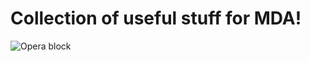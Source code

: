 # Collection of useful stuff for MDA!



![Opera block](https://github.com/user-attachments/assets/385cd08f-144c-44d6-8bea-d67542e718ff)
